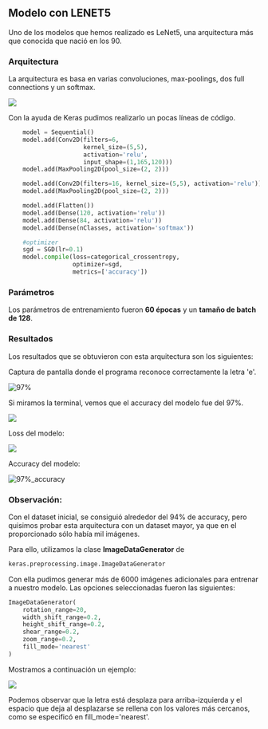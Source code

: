 ## Modelo con LENET5

Uno de los modelos que hemos realizado es LeNet5, una arquitectura más que conocida que nació en los 90.

### Arquitectura

La arquitectura es basa en varias convoluciones, max-poolings, dos full connections y un softmax.

![](/home/hnko/Desktop/lenet5.png)

Con la ayuda de Keras pudimos realizarlo un pocas líneas de código.

```python
    model = Sequential()
    model.add(Conv2D(filters=6, 
                     kernel_size=(5,5), 
                     activation='relu', 
                     input_shape=(1,165,120)))
    model.add(MaxPooling2D(pool_size=(2, 2)))

    model.add(Conv2D(filters=16, kernel_size=(5,5), activation='relu'))
    model.add(MaxPooling2D(pool_size=(2, 2)))

    model.add(Flatten())
    model.add(Dense(120, activation='relu'))
    model.add(Dense(84, activation='relu'))
    model.add(Dense(nClasses, activation='softmax'))

    #optimizer
    sgd = SGD(lr=0.1)
    model.compile(loss=categorical_crossentropy, 
                  optimizer=sgd, 
                  metrics=['accuracy'])

```
### Parámetros

Los parámetros de entrenamiento fueron **60 épocas** y un **tamaño de batch de 128**.



### Resultados

Los resultados que se obtuvieron con esta arquitectura son los siguientes:

Captura de pantalla donde el programa reconoce correctamente la letra 'e'.

![97%](/home/hnko/Desktop/97%.png)



Si miramos la terminal, vemos que el accuracy del modelo fue del 97%.

![](/home/hnko/Desktop/zoom-accuracy97%.png)



Loss del modelo:

![](/home/hnko/Desktop/97%_loss.png)

Accuracy del modelo:

![97%_accuracy](/home/hnko/Desktop/97%_accuracy.png)



### Observación:

Con el dataset inicial, se consiguió alrededor del 94% de accuracy, pero quisimos probar esta arquitectura con un dataset mayor, ya que en el proporcionado sólo había mil imágenes.

Para ello, utilizamos la clase **ImageDataGenerator** de

```python
keras.preprocessing.image.ImageDataGenerator
```

Con ella pudimos generar más de 6000 imágenes adicionales para entrenar a nuestro modelo. Las opciones seleccionadas fueron las siguientes:

```python
ImageDataGenerator(
    rotation_range=20,
    width_shift_range=0.2,
    height_shift_range=0.2,
    shear_range=0.2,
    zoom_range=0.2,
    fill_mode='nearest'
)
```

Mostramos a continuación un ejemplo:

![](/home/hnko/Desktop/u-lenet5.png)

Podemos observar que la letra está desplaza para arriba-izquierda y el espacio que deja al desplazarse se rellena con los valores más cercanos, como se especificó en fill_mode='nearest'.



